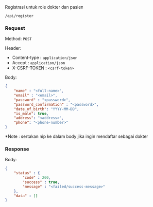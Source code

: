 Registrasi untuk role dokter dan pasien

```
/api/register
```

### Request

Method: ``POST``

Header:
- Content-type : ``application/json``
- Accept : ``application/json``
- X-CSRF-TOKEN : ``<csrf-token>``

Body: 
```json
{
    "name" : "<full-name>",
    "email" : "<email>",
    "password" : "<password>",
    "password_confirmation" : "<password>",
    "date_of_birth": "YYYY-MM-DD",
    "is_male": true,
    "address": "<address>",
    "phone": "<phone-number>"
}
```

*Note : sertakan nip ke dalam body jika ingin mendaftar sebagai dokter
### Response

Body: 
```json
{
	"status" : {
		"code" : 200,
		"success" : true,
		"message" : "<failed/success-message>"
	},
	"data" : []
}
```

